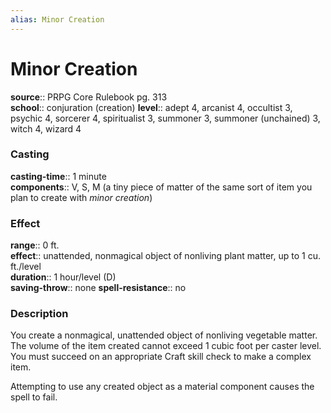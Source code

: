 ```yaml
---
alias: Minor Creation
---
```


# Minor Creation 

**source**:: PRPG Core Rulebook pg. 313  
**school**:: conjuration (creation)
**level**:: adept 4, arcanist 4, occultist 3, psychic 4, sorcerer 4, spiritualist 3, summoner 3, summoner (unchained) 3, witch 4, wizard 4

### Casting 

**casting-time**:: 1 minute  
**components**:: V, S, M (a tiny piece of matter of the same sort of item you plan to create with *minor creation*)

### Effect 

**range**:: 0 ft.  
**effect**:: unattended, nonmagical object of nonliving plant matter, up to 1 cu. ft./level  
**duration**:: 1 hour/level (D)  
**saving-throw**:: none
**spell-resistance**:: no

### Description 

You create a nonmagical, unattended object of nonliving vegetable matter. The volume of the item created cannot exceed 1 cubic foot per caster level. You must succeed on an appropriate Craft skill check to make a complex item.  
  
Attempting to use any created object as a material component causes the spell to fail.

